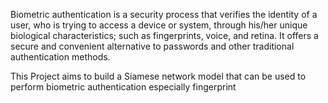 Biometric authentication is a security
process that verifies the identity of a user,
who is trying to access a device or system,
through his/her unique biological
characteristics; such as fingerprints,
voice, and retina. It offers a secure and
convenient alternative to passwords and
other traditional authentication methods.

This Project aims to build a Siamese network model that can
be used to perform biometric authentication especially fingerprint
